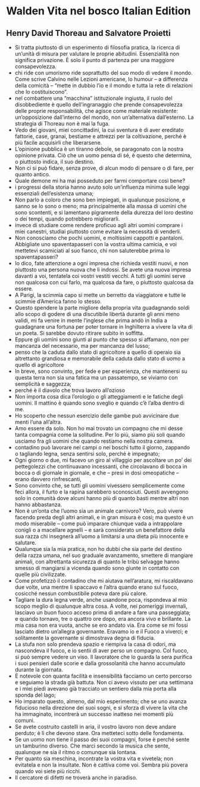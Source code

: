 # Walden Vita nel bosco Italian Edition
## Henry David Thoreau and Salvatore Proietti
- Si tratta piuttosto di un esperimento di filosofia pratica, la ricerca di un’unità di misura per valutare le proprie abitudini. Essenzialità non significa privazione. È solo il punto di partenza per una maggiore consapevolezza.
- chi ride con umorismo ride soprattutto del suo modo di vedere il mondo. Come scrive Calvino nelle Lezioni americane, lo humour – a differenza della comicità – “mette in dubbio l’io e il mondo e tutta la rete di relazioni che lo costituiscono”.
- nel combattere una “macchina” istituzionale ingiusta, il ruolo del disobbediente è quello dell’ingranaggio che prende consapevolezza delle proprie responsabilità, che agisce come materiale resistente: un’opposizione dall’interno del mondo, non un’alternativa dall’esterno. La strategia di Thoreau non è mai la fuga.
- Vedo dei giovani, miei concittadini, la cui sventura è di aver ereditato fattorie, case, granai, bestiame e attrezzi per la coltivazione, perché è più facile acquisirli che liberarsene.
- L’opinione pubblica è un tiranno debole, se paragonato con la nostra opinione privata. Ciò che un uomo pensa di sé, è questo che determina, o piuttosto indica, il suo destino.
- Non ci si può fidare, senza prove, di alcun modo di pensare o di fare, per quanto antico.
- Quale demone mi ha mai posseduto per farmi comportare così bene?
- i progressi della storia hanno avuto solo un’influenza minima sulle leggi essenziali dell’esistenza umana;
- Non parlo a coloro che sono ben impiegati, in qualunque posizione, e sanno se lo sono o meno; ma principalmente alla massa di uomini che sono scontenti, e si lamentano pigramente della durezza del loro destino o dei tempi, quando potrebbero migliorarli.
- invece di studiare come rendere proficuo agli altri uomini comprare i miei canestri, studiai piuttosto come evitare la necessità di venderli.
- Non conosciamo che pochi uomini, e moltissimi cappotti e pantaloni. Abbigliate uno spaventapasseri con la vostra ultima camicia, e voi mettetevi scamiciati al suo fianco, chi non saluterebbe prima lo spaventapasseri?
- Io dico, fate attenzione a ogni impresa che richieda vestiti nuovi, e non piuttosto una persona nuova che li indossi. Se avete una nuova impresa davanti a voi, tentatela coi vostri vestiti vecchi. A tutti gli uomini serve non qualcosa con cui farlo, ma qualcosa da fare, o piuttosto qualcosa da essere.
- A Parigi, la scimmia capo si mette un berretto da viaggiatore e tutte le scimmie d’America fanno lo stesso.
- Questo spendere la parte migliore della propria vita guadagnando soldi allo scopo di godere di una discutibile libertà durante gli anni meno validi, mi fa venire in mente l’inglese che prima andò in India a guadagnare una fortuna per poter tornare in Inghilterra a vivere la vita di un poeta. Si sarebbe dovuto ritirare subito in soffitta.
- Eppure gli uomini sono giunti al punto che spesso si affamano, non per mancanza del necessario, ma per mancanza del lusso;
- penso che la caduta dallo stato di agricoltore a quello di operaio sia altrettanto grandiosa e memorabile della caduta dallo stato di uomo a quello di agricoltore
- In breve, sono convinto, per fede e per esperienza, che mantenersi su questa terra non sia una fatica ma un passatempo, se viviamo con semplicità e saggezza;
- perché è il diavolo che trova lavoro all’ozioso
- Non importa cosa dica l’orologio o gli atteggiamenti e le fatiche degli uomini. Il mattino è quando sono sveglio e quando c’è l’alba dentro di me.
- Ho scoperto che nessun esercizio delle gambe può avvicinare due menti l’una all’altra.
- Amo essere da solo. Non ho mai trovato un compagno che mi desse tanta compagnia come la solitudine. Per lo più, siamo più soli quando usciamo fra gli uomini che quando restiamo nella nostra camera.
- contadino può lavorare nei campi o nei boschi tutto il giorno, zappando o tagliando legna, senza sentirsi solo, perché è impegnato;
- Ogni giorno o due, mi facevo un giro al villaggio per ascoltare un po’ dei pettegolezzi che continuavano incessanti, che circolavano di bocca in bocca o di giornale in giornale, e che – presi in dosi omeopatiche – erano davvero rinfrescanti,
- Sono convinto che, se tutti gli uomini vivessero semplicemente come feci allora, il furto e la rapina sarebbero sconosciuti. Questi avvengono solo in comunità dove alcuni hanno più di quanto basti mentre altri non hanno abbastanza.
- Non è un’onta che l’uomo sia un animale carnivoro? Vero, può vivere facendo preda degli altri animali, e in gran misura è così; ma questo è un modo miserabile – come può imparare chiunque vada a intrappolare conigli o a macellare agnelli – e sarà considerato un benefattore della sua razza chi insegnerà all’uomo a limitarsi a una dieta più innocente e salutare.
- Qualunque sia la mia pratica, non ho dubbi che sia parte del destino della razza umana, nel suo graduale avanzamento, smettere di mangiare animali, con altrettanta sicurezza di quanto le tribù selvagge hanno smesso di mangiarsi a vicenda quando sono giunte in contatto con quelle più civilizzate.
- Come profetizzò il contadino che mi aiutava nell’aratura, mi riscaldavano due volte, una mentre li spaccavo e l’altra quando erano sul fuoco, cosicché nessun combustibile poteva dare più calore.
- Tagliare la dura legna verde, anche usandone poca, rispondeva al mio scopo meglio di qualunque altra cosa. A volte, nei pomeriggi invernali, lasciavo un buon fuoco acceso prima di andare a fare una passeggiata; e quando tornavo, tre o quattro ore dopo, era ancora vivo e brillante. La mia casa non era vuota, anche se ero andato via. Era come se mi fossi lasciato dietro un’allegra governante. Eravamo io e il Fuoco a viverci; e solitamente la governante si dimostrava degna di fiducia.
- La stufa non solo prendeva spazio e riempiva la casa di odori, ma nascondeva il fuoco, e io sentii di aver perso un compagno. Col fuoco, si può sempre vedere un viso. Il lavoratore che lo guarda la sera purifica i suoi pensieri dalle scorie e dalla grossolanità che hanno accumulato durante la giornata.
- È notevole con quanta facilità e insensibilità facciamo un certo percorso e seguiamo la strada già battuta. Non ci avevo vissuto per una settimana e i miei piedi avevano già tracciato un sentiero dalla mia porta alla sponda del lago;
- Ho imparato questo, almeno, dal mio esperimento; che se uno avanza fiducioso nella direzione dei suoi sogni, e si sforza di vivere la vita che ha immaginato, incontrerà un successo inatteso nei momenti più comuni.
- Se avete costruito castelli in aria, il vostro lavoro non deve andare perduto; è lì che devono stare. Ora metteteci sotto delle fondamenta.
- Se un uomo non tiene il passo dei suoi compagni, forse è perché sente un tamburino diverso. Che marci secondo la musica che sente, qualunque ne sia il ritmo o comunque sia lontana.
- Per quanto sia meschina, incontrate la vostra vita e vivetela; non evitatela e non la insultate. Non è cattiva come voi. Sembra più povera quando voi siete più ricchi.
- Il cercatore di difetti ne troverà anche in paradiso.
